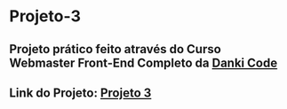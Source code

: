 # Projeto-3

## Projeto prático feito através do Curso Webmaster Front-End Completo da [Danki Code](https://cursos.dankicode.com/)

## Link do Projeto: [Projeto 3](https://marcelo-rafael.github.io/projeto-3/)
